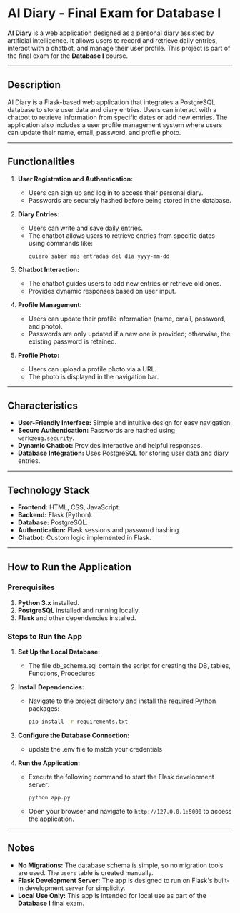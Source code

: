 # AI Diary - Final Exam for Database I

**AI Diary** is a web application designed as a personal diary assisted by artificial intelligence. It allows users to record and retrieve daily entries, interact with a chatbot, and manage their user profile. This project is part of the final exam for the **Database I** course.

---

## Description
AI Diary is a Flask-based web application that integrates a PostgreSQL database to store user data and diary entries. Users can interact with a chatbot to retrieve information from specific dates or add new entries. The application also includes a user profile management system where users can update their name, email, password, and profile photo.

---

## Functionalities
1. **User Registration and Authentication:**
   - Users can sign up and log in to access their personal diary.
   - Passwords are securely hashed before being stored in the database.

2. **Diary Entries:**
   - Users can write and save daily entries.
   - The chatbot allows users to retrieve entries from specific dates using commands like:
     ```
     quiero saber mis entradas del día yyyy-mm-dd
     ```

3. **Chatbot Interaction:**
   - The chatbot guides users to add new entries or retrieve old ones.
   - Provides dynamic responses based on user input.

4. **Profile Management:**
   - Users can update their profile information (name, email, password, and photo).
   - Passwords are only updated if a new one is provided; otherwise, the existing password is retained.

5. **Profile Photo:**
   - Users can upload a profile photo via a URL.
   - The photo is displayed in the navigation bar.

---

## Characteristics
- **User-Friendly Interface:** Simple and intuitive design for easy navigation.
- **Secure Authentication:** Passwords are hashed using `werkzeug.security`.
- **Dynamic Chatbot:** Provides interactive and helpful responses.
- **Database Integration:** Uses PostgreSQL for storing user data and diary entries.

---

## Technology Stack
- **Frontend:** HTML, CSS, JavaScript.
- **Backend:** Flask (Python).
- **Database:** PostgreSQL.
- **Authentication:** Flask sessions and password hashing.
- **Chatbot:** Custom logic implemented in Flask.

---

## How to Run the Application

### Prerequisites
1. **Python 3.x** installed.
2. **PostgreSQL** installed and running locally.
3. **Flask** and other dependencies installed.

### Steps to Run the App

1. **Set Up the Local Database:**
   - The file db_schema.sql contain the script for creating the DB, tables, Functions, Procedures

2. **Install Dependencies:**
   - Navigate to the project directory and install the required Python packages:
     ```bash
     pip install -r requirements.txt
     ```

3. **Configure the Database Connection:**
   - update the .env file to match your credentials
   

4. **Run the Application:**
   - Execute the following command to start the Flask development server:
     ```bash
     python app.py
     ```
   - Open your browser and navigate to `http://127.0.0.1:5000` to access the application.

---

## Notes
- **No Migrations:** The database schema is simple, so no migration tools are used. The `users` table is created manually.
- **Flask Development Server:** The app is designed to run on Flask's built-in development server for simplicity.
- **Local Use Only:** This app is intended for local use as part of the **Database I** final exam.



 